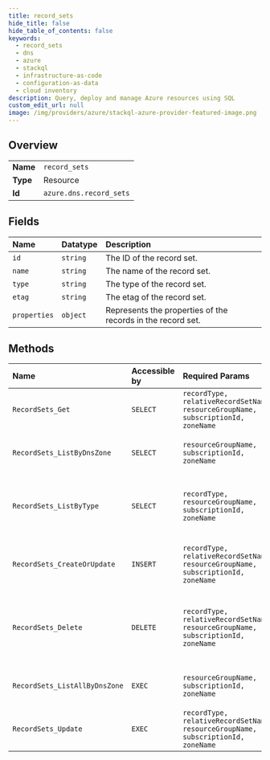 ```yaml
---
title: record_sets
hide_title: false
hide_table_of_contents: false
keywords:
  - record_sets
  - dns
  - azure    
  - stackql
  - infrastructure-as-code
  - configuration-as-data
  - cloud inventory
description: Query, deploy and manage Azure resources using SQL
custom_edit_url: null
image: /img/providers/azure/stackql-azure-provider-featured-image.png
---
```

  
    

## Overview
<table><tbody>
<tr><td><b>Name</b></td><td><code>record_sets</code></td></tr>
<tr><td><b>Type</b></td><td>Resource</td></tr>
<tr><td><b>Id</b></td><td><code>azure.dns.record_sets</code></td></tr>
</tbody></table>

## Fields
| Name | Datatype | Description |
|:-----|:---------|:------------|
| `id` | `string` | The ID of the record set. |
| `name` | `string` | The name of the record set. |
| `type` | `string` | The type of the record set. |
| `etag` | `string` | The etag of the record set. |
| `properties` | `object` | Represents the properties of the records in the record set. |
## Methods
| Name | Accessible by | Required Params | Description |
|:-----|:--------------|:----------------|:------------|
| `RecordSets_Get` | `SELECT` | `recordType, relativeRecordSetName, resourceGroupName, subscriptionId, zoneName` | Gets a record set. |
| `RecordSets_ListByDnsZone` | `SELECT` | `resourceGroupName, subscriptionId, zoneName` | Lists all record sets in a DNS zone. |
| `RecordSets_ListByType` | `SELECT` | `recordType, resourceGroupName, subscriptionId, zoneName` | Lists the record sets of a specified type in a DNS zone. |
| `RecordSets_CreateOrUpdate` | `INSERT` | `recordType, relativeRecordSetName, resourceGroupName, subscriptionId, zoneName` | Creates or updates a record set within a DNS zone. |
| `RecordSets_Delete` | `DELETE` | `recordType, relativeRecordSetName, resourceGroupName, subscriptionId, zoneName` | Deletes a record set from a DNS zone. This operation cannot be undone. |
| `RecordSets_ListAllByDnsZone` | `EXEC` | `resourceGroupName, subscriptionId, zoneName` | Lists all record sets in a DNS zone. |
| `RecordSets_Update` | `EXEC` | `recordType, relativeRecordSetName, resourceGroupName, subscriptionId, zoneName` | Updates a record set within a DNS zone. |
